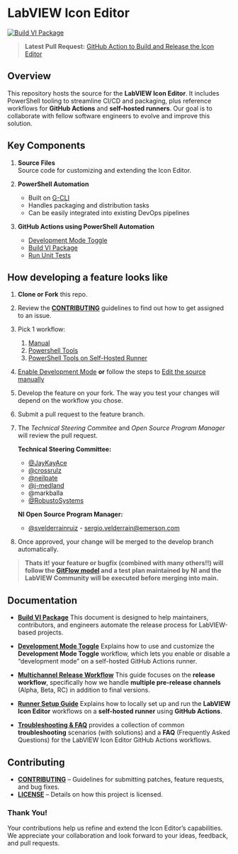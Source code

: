 # LabVIEW Icon Editor  
[![Build VI Package](https://github.com/ni/labview-icon-editor/actions/workflows/build-vi-package.yml/badge.svg)](https://github.com/ni/labview-icon-editor/actions/workflows/build-vi-package.yml)  
> **Latest Pull Request:** [GitHub Action to Build and Release the Icon Editor](https://github.com/ni/labview-icon-editor/pull/158)



## Overview
This repository hosts the source for the **LabVIEW Icon Editor**. It includes PowerShell tooling to streamline CI/CD and packaging, plus reference workflows for **GitHub Actions** and **self-hosted runners**. Our goal is to collaborate with fellow software engineers to evolve and improve this solution.



## Key Components
1. **Source Files**  
   Source code for customizing and extending the Icon Editor.

2. **PowerShell Automation**  
   - Built on [G-CLI](https://github.com/G-CLI/G-CLI)  
   - Handles packaging and distribution tasks  
   - Can be easily integrated into existing DevOps pipelines

3. **GitHub Actions using PowerShell Automation**  
   - [Development Mode Toggle](https://github.com/ni/labview-icon-editor/actions/workflows/development-mode-toggle.yml)  
   - [Build VI Package](https://github.com/ni/labview-icon-editor/actions/workflows/build-vi-package.yml)  
   - [Run Unit Tests](https://github.com/ni/labview-icon-editor/actions/workflows/run-unit-tests.yml)



## How developing a feature looks like
1. **Clone or Fork** this repo.  
2. Review the [**CONTRIBUTING**](CONTRIBUTING.md) guidelines to find out how to get assigned to an issue.
3. Pick 1 workflow:
   1. [Manual](./docs/manual-instructions.md)
   2. [Powershell Tools](./docs/powershell-cli-github-action-instructions.md)
   3. [PowerShell Tools on Self-Hosted Runner](docs/powershell-cli-github-action-instructions.md) 
4. [Enable Development Mode](docs/actions/development-mode-toggle.md) **or** follow the steps to [Edit the source manually](./docs/manual-setup.md)
5. Develop the feature on your fork. The way you test your changes will depend on the workflow you chose.
6. Submit a pull request to the feature branch.
7. The *Technical Steering Commitee* and *Open Source Program Manager* will review the pull request.

   **Technical Steering Committee:**
      - [@JayKayAce](https://github.com/JayKayAce)
      - [@crossrulz](https://github.com/crossrulz)
      - [@neilpate](https://github.com/neilpate)
      - [@j-medland](https://github.com/j-medland)
      - @markballa
      - [@RobustoSystems](https://github.com/RobustoSystems)

   **NI Open Source Program Manager:**
      - [@svelderrainruiz](https://github.com/svelderrainruiz) -   sergio.velderrain@emerson.com
     
8. Once approved, your change will be merged to the develop branch automatically.

>  **Thats it! your feature or bugfix (combined with many others!!) will follow the [GitFlow model](https://nvie.com/posts/a-successful-git-branching-model/) and a test plan maintained by NI and the LabVIEW Community will be executed before merging into main.** 

## Documentation

- **[Build VI Package](docs/ci/actions/build-vi-package.md)**
   This document is designed to help maintainers, contributors, and engineers automate the release process for LabVIEW-based projects.

- **[Development Mode Toggle](docs/ci/actions/development-mode-toggle.md)**
   Explains how to use and customize the **Development Mode Toggle** workflow, which lets you enable or disable a “development mode” on a self-hosted GitHub Actions runner.
   
- **[Multichannel Release Workflow](docs/ci/actions/multichannel-release-workflow.md)**
   This guide focuses on the **release workflow**, specifically how we handle **multiple pre-release channels** (Alpha, Beta, RC) in addition to final versions.

- **[Runner Setup Guide](docs/ci/actions/runner-setup-guide.md)**
   Explains how to locally set up and run the **LabVIEW Icon Editor** workflows on a **self-hosted runner** using **GitHub Actions**.

- **[Troubleshooting & FAQ](docs/ci/troubleshooting-faq.md)**
provides a collection of common **troubleshooting** scenarios (with solutions) and a **FAQ** (Frequently Asked Questions) for the LabVIEW Icon Editor GitHub Actions workflows.

## Contributing
- **[CONTRIBUTING](CONTRIBUTING.md)** – Guidelines for submitting patches, feature requests, and bug fixes.  
- **[LICENSE](LICENSE)** – Details on how this project is licensed.


### Thank You!
Your contributions help us refine and extend the Icon Editor’s capabilities. We appreciate your collaboration and look forward to your ideas, feedback, and pull requests.
